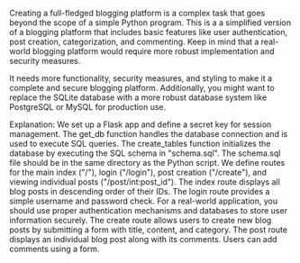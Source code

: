 Creating a full-fledged blogging platform is a complex task that goes beyond the scope of a simple Python program. This is a a simplified version of a blogging platform that includes basic features like user authentication, post creation, categorization, and commenting. Keep in mind that a real-world blogging platform would require more robust implementation and security measures.

It needs more functionality, security measures, and styling to make it a complete and secure blogging platform. Additionally, you might want to replace the SQLite database with a more robust database system like PostgreSQL or MySQL for production use.

Explanation:
We set up a Flask app and define a secret key for session management.
The get_db function handles the database connection and is used to execute SQL queries.
The create_tables function initializes the database by executing the SQL schema in "schema.sql". The schema.sql file should be in the same directory as the Python script.
We define routes for the main index ("/"), login ("/login"), post creation ("/create"), and viewing individual posts ("/post/int:post_id").
The index route displays all blog posts in descending order of their IDs.
The login route provides a simple username and password check. For a real-world application, you should use proper authentication mechanisms and databases to store user information securely.
The create route allows users to create new blog posts by submitting a form with title, content, and category.
The post route displays an individual blog post along with its comments. Users can add comments using a form.
